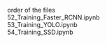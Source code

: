 order of the files  <br>
52_Training_Faster_RCNN.ipynb <br>
53_Training_YOLO.ipynb <br>
54_Training_SSD.ipynb <br>
